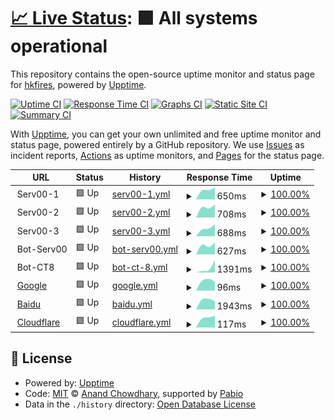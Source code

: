 # [📈 Live Status](https://hkfires.github.io/WebMonitor): <!--live status--> **🟩 All systems operational**

This repository contains the open-source uptime monitor and status page for [hkfires](https://hkfires.github.io/WebMonitor), powered by [Upptime](https://github.com/upptime/upptime).

[![Uptime CI](https://github.com/hkfires/upptime/workflows/Uptime%20CI/badge.svg)](https://github.com/hkfires/upptime/actions?query=workflow%3A%22Uptime+CI%22)
[![Response Time CI](https://github.com/hkfires/upptime/workflows/Response%20Time%20CI/badge.svg)](https://github.com/hkfires/upptime/actions?query=workflow%3A%22Response+Time+CI%22)
[![Graphs CI](https://github.com/hkfires/upptime/workflows/Graphs%20CI/badge.svg)](https://github.com/hkfires/upptime/actions?query=workflow%3A%22Graphs+CI%22)
[![Static Site CI](https://github.com/hkfires/upptime/workflows/Static%20Site%20CI/badge.svg)](https://github.com/hkfires/upptime/actions?query=workflow%3A%22Static+Site+CI%22)
[![Summary CI](https://github.com/hkfires/upptime/workflows/Summary%20CI/badge.svg)](https://github.com/hkfires/upptime/actions?query=workflow%3A%22Summary+CI%22)

With [Upptime](https://upptime.js.org), you can get your own unlimited and free uptime monitor and status page, powered entirely by a GitHub repository. We use [Issues](https://github.com/hkfires/upptime/issues) as incident reports, [Actions](https://github.com/hkfires/upptime/actions) as uptime monitors, and [Pages](https://hkfires.github.io/WebMonitor) for the status page.

<!--start: status pages-->
<!-- This summary is generated by Upptime (https://github.com/upptime/upptime) -->
<!-- Do not edit this manually, your changes will be overwritten -->
<!-- prettier-ignore -->
| URL | Status | History | Response Time | Uptime |
| --- | ------ | ------- | ------------- | ------ |
| <img alt="" src="https://icons.duckduckgo.com/ip3/null.ico" height="13"> Serv00-1 | 🟩 Up | [serv00-1.yml](https://github.com/hkfires/WebMonitor/commits/HEAD/history/serv00-1.yml) | <details><summary><img alt="Response time graph" src="./graphs/serv00-1/response-time-week.png" height="20"> 650ms</summary><br><a href="https://web.hkfires.us.kg/history/serv00-1"><img alt="Response time 650" src="https://img.shields.io/endpoint?url=https%3A%2F%2Fraw.githubusercontent.com%2Fhkfires%2FWebMonitor%2FHEAD%2Fapi%2Fserv00-1%2Fresponse-time.json"></a><br><a href="https://web.hkfires.us.kg/history/serv00-1"><img alt="24-hour response time 650" src="https://img.shields.io/endpoint?url=https%3A%2F%2Fraw.githubusercontent.com%2Fhkfires%2FWebMonitor%2FHEAD%2Fapi%2Fserv00-1%2Fresponse-time-day.json"></a><br><a href="https://web.hkfires.us.kg/history/serv00-1"><img alt="7-day response time 650" src="https://img.shields.io/endpoint?url=https%3A%2F%2Fraw.githubusercontent.com%2Fhkfires%2FWebMonitor%2FHEAD%2Fapi%2Fserv00-1%2Fresponse-time-week.json"></a><br><a href="https://web.hkfires.us.kg/history/serv00-1"><img alt="30-day response time 650" src="https://img.shields.io/endpoint?url=https%3A%2F%2Fraw.githubusercontent.com%2Fhkfires%2FWebMonitor%2FHEAD%2Fapi%2Fserv00-1%2Fresponse-time-month.json"></a><br><a href="https://web.hkfires.us.kg/history/serv00-1"><img alt="1-year response time 650" src="https://img.shields.io/endpoint?url=https%3A%2F%2Fraw.githubusercontent.com%2Fhkfires%2FWebMonitor%2FHEAD%2Fapi%2Fserv00-1%2Fresponse-time-year.json"></a></details> | <details><summary><a href="https://web.hkfires.us.kg/history/serv00-1">100.00%</a></summary><a href="https://web.hkfires.us.kg/history/serv00-1"><img alt="All-time uptime 100.00%" src="https://img.shields.io/endpoint?url=https%3A%2F%2Fraw.githubusercontent.com%2Fhkfires%2FWebMonitor%2FHEAD%2Fapi%2Fserv00-1%2Fuptime.json"></a><br><a href="https://web.hkfires.us.kg/history/serv00-1"><img alt="24-hour uptime 100.00%" src="https://img.shields.io/endpoint?url=https%3A%2F%2Fraw.githubusercontent.com%2Fhkfires%2FWebMonitor%2FHEAD%2Fapi%2Fserv00-1%2Fuptime-day.json"></a><br><a href="https://web.hkfires.us.kg/history/serv00-1"><img alt="7-day uptime 100.00%" src="https://img.shields.io/endpoint?url=https%3A%2F%2Fraw.githubusercontent.com%2Fhkfires%2FWebMonitor%2FHEAD%2Fapi%2Fserv00-1%2Fuptime-week.json"></a><br><a href="https://web.hkfires.us.kg/history/serv00-1"><img alt="30-day uptime 100.00%" src="https://img.shields.io/endpoint?url=https%3A%2F%2Fraw.githubusercontent.com%2Fhkfires%2FWebMonitor%2FHEAD%2Fapi%2Fserv00-1%2Fuptime-month.json"></a><br><a href="https://web.hkfires.us.kg/history/serv00-1"><img alt="1-year uptime 100.00%" src="https://img.shields.io/endpoint?url=https%3A%2F%2Fraw.githubusercontent.com%2Fhkfires%2FWebMonitor%2FHEAD%2Fapi%2Fserv00-1%2Fuptime-year.json"></a></details>
| <img alt="" src="https://icons.duckduckgo.com/ip3/null.ico" height="13"> Serv00-2 | 🟩 Up | [serv00-2.yml](https://github.com/hkfires/WebMonitor/commits/HEAD/history/serv00-2.yml) | <details><summary><img alt="Response time graph" src="./graphs/serv00-2/response-time-week.png" height="20"> 708ms</summary><br><a href="https://web.hkfires.us.kg/history/serv00-2"><img alt="Response time 708" src="https://img.shields.io/endpoint?url=https%3A%2F%2Fraw.githubusercontent.com%2Fhkfires%2FWebMonitor%2FHEAD%2Fapi%2Fserv00-2%2Fresponse-time.json"></a><br><a href="https://web.hkfires.us.kg/history/serv00-2"><img alt="24-hour response time 708" src="https://img.shields.io/endpoint?url=https%3A%2F%2Fraw.githubusercontent.com%2Fhkfires%2FWebMonitor%2FHEAD%2Fapi%2Fserv00-2%2Fresponse-time-day.json"></a><br><a href="https://web.hkfires.us.kg/history/serv00-2"><img alt="7-day response time 708" src="https://img.shields.io/endpoint?url=https%3A%2F%2Fraw.githubusercontent.com%2Fhkfires%2FWebMonitor%2FHEAD%2Fapi%2Fserv00-2%2Fresponse-time-week.json"></a><br><a href="https://web.hkfires.us.kg/history/serv00-2"><img alt="30-day response time 708" src="https://img.shields.io/endpoint?url=https%3A%2F%2Fraw.githubusercontent.com%2Fhkfires%2FWebMonitor%2FHEAD%2Fapi%2Fserv00-2%2Fresponse-time-month.json"></a><br><a href="https://web.hkfires.us.kg/history/serv00-2"><img alt="1-year response time 708" src="https://img.shields.io/endpoint?url=https%3A%2F%2Fraw.githubusercontent.com%2Fhkfires%2FWebMonitor%2FHEAD%2Fapi%2Fserv00-2%2Fresponse-time-year.json"></a></details> | <details><summary><a href="https://web.hkfires.us.kg/history/serv00-2">100.00%</a></summary><a href="https://web.hkfires.us.kg/history/serv00-2"><img alt="All-time uptime 100.00%" src="https://img.shields.io/endpoint?url=https%3A%2F%2Fraw.githubusercontent.com%2Fhkfires%2FWebMonitor%2FHEAD%2Fapi%2Fserv00-2%2Fuptime.json"></a><br><a href="https://web.hkfires.us.kg/history/serv00-2"><img alt="24-hour uptime 100.00%" src="https://img.shields.io/endpoint?url=https%3A%2F%2Fraw.githubusercontent.com%2Fhkfires%2FWebMonitor%2FHEAD%2Fapi%2Fserv00-2%2Fuptime-day.json"></a><br><a href="https://web.hkfires.us.kg/history/serv00-2"><img alt="7-day uptime 100.00%" src="https://img.shields.io/endpoint?url=https%3A%2F%2Fraw.githubusercontent.com%2Fhkfires%2FWebMonitor%2FHEAD%2Fapi%2Fserv00-2%2Fuptime-week.json"></a><br><a href="https://web.hkfires.us.kg/history/serv00-2"><img alt="30-day uptime 100.00%" src="https://img.shields.io/endpoint?url=https%3A%2F%2Fraw.githubusercontent.com%2Fhkfires%2FWebMonitor%2FHEAD%2Fapi%2Fserv00-2%2Fuptime-month.json"></a><br><a href="https://web.hkfires.us.kg/history/serv00-2"><img alt="1-year uptime 100.00%" src="https://img.shields.io/endpoint?url=https%3A%2F%2Fraw.githubusercontent.com%2Fhkfires%2FWebMonitor%2FHEAD%2Fapi%2Fserv00-2%2Fuptime-year.json"></a></details>
| <img alt="" src="https://icons.duckduckgo.com/ip3/null.ico" height="13"> Serv00-3 | 🟩 Up | [serv00-3.yml](https://github.com/hkfires/WebMonitor/commits/HEAD/history/serv00-3.yml) | <details><summary><img alt="Response time graph" src="./graphs/serv00-3/response-time-week.png" height="20"> 688ms</summary><br><a href="https://web.hkfires.us.kg/history/serv00-3"><img alt="Response time 688" src="https://img.shields.io/endpoint?url=https%3A%2F%2Fraw.githubusercontent.com%2Fhkfires%2FWebMonitor%2FHEAD%2Fapi%2Fserv00-3%2Fresponse-time.json"></a><br><a href="https://web.hkfires.us.kg/history/serv00-3"><img alt="24-hour response time 688" src="https://img.shields.io/endpoint?url=https%3A%2F%2Fraw.githubusercontent.com%2Fhkfires%2FWebMonitor%2FHEAD%2Fapi%2Fserv00-3%2Fresponse-time-day.json"></a><br><a href="https://web.hkfires.us.kg/history/serv00-3"><img alt="7-day response time 688" src="https://img.shields.io/endpoint?url=https%3A%2F%2Fraw.githubusercontent.com%2Fhkfires%2FWebMonitor%2FHEAD%2Fapi%2Fserv00-3%2Fresponse-time-week.json"></a><br><a href="https://web.hkfires.us.kg/history/serv00-3"><img alt="30-day response time 688" src="https://img.shields.io/endpoint?url=https%3A%2F%2Fraw.githubusercontent.com%2Fhkfires%2FWebMonitor%2FHEAD%2Fapi%2Fserv00-3%2Fresponse-time-month.json"></a><br><a href="https://web.hkfires.us.kg/history/serv00-3"><img alt="1-year response time 688" src="https://img.shields.io/endpoint?url=https%3A%2F%2Fraw.githubusercontent.com%2Fhkfires%2FWebMonitor%2FHEAD%2Fapi%2Fserv00-3%2Fresponse-time-year.json"></a></details> | <details><summary><a href="https://web.hkfires.us.kg/history/serv00-3">100.00%</a></summary><a href="https://web.hkfires.us.kg/history/serv00-3"><img alt="All-time uptime 100.00%" src="https://img.shields.io/endpoint?url=https%3A%2F%2Fraw.githubusercontent.com%2Fhkfires%2FWebMonitor%2FHEAD%2Fapi%2Fserv00-3%2Fuptime.json"></a><br><a href="https://web.hkfires.us.kg/history/serv00-3"><img alt="24-hour uptime 100.00%" src="https://img.shields.io/endpoint?url=https%3A%2F%2Fraw.githubusercontent.com%2Fhkfires%2FWebMonitor%2FHEAD%2Fapi%2Fserv00-3%2Fuptime-day.json"></a><br><a href="https://web.hkfires.us.kg/history/serv00-3"><img alt="7-day uptime 100.00%" src="https://img.shields.io/endpoint?url=https%3A%2F%2Fraw.githubusercontent.com%2Fhkfires%2FWebMonitor%2FHEAD%2Fapi%2Fserv00-3%2Fuptime-week.json"></a><br><a href="https://web.hkfires.us.kg/history/serv00-3"><img alt="30-day uptime 100.00%" src="https://img.shields.io/endpoint?url=https%3A%2F%2Fraw.githubusercontent.com%2Fhkfires%2FWebMonitor%2FHEAD%2Fapi%2Fserv00-3%2Fuptime-month.json"></a><br><a href="https://web.hkfires.us.kg/history/serv00-3"><img alt="1-year uptime 100.00%" src="https://img.shields.io/endpoint?url=https%3A%2F%2Fraw.githubusercontent.com%2Fhkfires%2FWebMonitor%2FHEAD%2Fapi%2Fserv00-3%2Fuptime-year.json"></a></details>
| <img alt="" src="https://icons.duckduckgo.com/ip3/null.ico" height="13"> Bot-Serv00 | 🟩 Up | [bot-serv00.yml](https://github.com/hkfires/WebMonitor/commits/HEAD/history/bot-serv00.yml) | <details><summary><img alt="Response time graph" src="./graphs/bot-serv00/response-time-week.png" height="20"> 627ms</summary><br><a href="https://web.hkfires.us.kg/history/bot-serv00"><img alt="Response time 627" src="https://img.shields.io/endpoint?url=https%3A%2F%2Fraw.githubusercontent.com%2Fhkfires%2FWebMonitor%2FHEAD%2Fapi%2Fbot-serv00%2Fresponse-time.json"></a><br><a href="https://web.hkfires.us.kg/history/bot-serv00"><img alt="24-hour response time 627" src="https://img.shields.io/endpoint?url=https%3A%2F%2Fraw.githubusercontent.com%2Fhkfires%2FWebMonitor%2FHEAD%2Fapi%2Fbot-serv00%2Fresponse-time-day.json"></a><br><a href="https://web.hkfires.us.kg/history/bot-serv00"><img alt="7-day response time 627" src="https://img.shields.io/endpoint?url=https%3A%2F%2Fraw.githubusercontent.com%2Fhkfires%2FWebMonitor%2FHEAD%2Fapi%2Fbot-serv00%2Fresponse-time-week.json"></a><br><a href="https://web.hkfires.us.kg/history/bot-serv00"><img alt="30-day response time 627" src="https://img.shields.io/endpoint?url=https%3A%2F%2Fraw.githubusercontent.com%2Fhkfires%2FWebMonitor%2FHEAD%2Fapi%2Fbot-serv00%2Fresponse-time-month.json"></a><br><a href="https://web.hkfires.us.kg/history/bot-serv00"><img alt="1-year response time 627" src="https://img.shields.io/endpoint?url=https%3A%2F%2Fraw.githubusercontent.com%2Fhkfires%2FWebMonitor%2FHEAD%2Fapi%2Fbot-serv00%2Fresponse-time-year.json"></a></details> | <details><summary><a href="https://web.hkfires.us.kg/history/bot-serv00">100.00%</a></summary><a href="https://web.hkfires.us.kg/history/bot-serv00"><img alt="All-time uptime 100.00%" src="https://img.shields.io/endpoint?url=https%3A%2F%2Fraw.githubusercontent.com%2Fhkfires%2FWebMonitor%2FHEAD%2Fapi%2Fbot-serv00%2Fuptime.json"></a><br><a href="https://web.hkfires.us.kg/history/bot-serv00"><img alt="24-hour uptime 100.00%" src="https://img.shields.io/endpoint?url=https%3A%2F%2Fraw.githubusercontent.com%2Fhkfires%2FWebMonitor%2FHEAD%2Fapi%2Fbot-serv00%2Fuptime-day.json"></a><br><a href="https://web.hkfires.us.kg/history/bot-serv00"><img alt="7-day uptime 100.00%" src="https://img.shields.io/endpoint?url=https%3A%2F%2Fraw.githubusercontent.com%2Fhkfires%2FWebMonitor%2FHEAD%2Fapi%2Fbot-serv00%2Fuptime-week.json"></a><br><a href="https://web.hkfires.us.kg/history/bot-serv00"><img alt="30-day uptime 100.00%" src="https://img.shields.io/endpoint?url=https%3A%2F%2Fraw.githubusercontent.com%2Fhkfires%2FWebMonitor%2FHEAD%2Fapi%2Fbot-serv00%2Fuptime-month.json"></a><br><a href="https://web.hkfires.us.kg/history/bot-serv00"><img alt="1-year uptime 100.00%" src="https://img.shields.io/endpoint?url=https%3A%2F%2Fraw.githubusercontent.com%2Fhkfires%2FWebMonitor%2FHEAD%2Fapi%2Fbot-serv00%2Fuptime-year.json"></a></details>
| <img alt="" src="https://icons.duckduckgo.com/ip3/null.ico" height="13"> Bot-CT8 | 🟩 Up | [bot-ct-8.yml](https://github.com/hkfires/WebMonitor/commits/HEAD/history/bot-ct-8.yml) | <details><summary><img alt="Response time graph" src="./graphs/bot-ct-8/response-time-week.png" height="20"> 1391ms</summary><br><a href="https://web.hkfires.us.kg/history/bot-ct-8"><img alt="Response time 1391" src="https://img.shields.io/endpoint?url=https%3A%2F%2Fraw.githubusercontent.com%2Fhkfires%2FWebMonitor%2FHEAD%2Fapi%2Fbot-ct-8%2Fresponse-time.json"></a><br><a href="https://web.hkfires.us.kg/history/bot-ct-8"><img alt="24-hour response time 1391" src="https://img.shields.io/endpoint?url=https%3A%2F%2Fraw.githubusercontent.com%2Fhkfires%2FWebMonitor%2FHEAD%2Fapi%2Fbot-ct-8%2Fresponse-time-day.json"></a><br><a href="https://web.hkfires.us.kg/history/bot-ct-8"><img alt="7-day response time 1391" src="https://img.shields.io/endpoint?url=https%3A%2F%2Fraw.githubusercontent.com%2Fhkfires%2FWebMonitor%2FHEAD%2Fapi%2Fbot-ct-8%2Fresponse-time-week.json"></a><br><a href="https://web.hkfires.us.kg/history/bot-ct-8"><img alt="30-day response time 1391" src="https://img.shields.io/endpoint?url=https%3A%2F%2Fraw.githubusercontent.com%2Fhkfires%2FWebMonitor%2FHEAD%2Fapi%2Fbot-ct-8%2Fresponse-time-month.json"></a><br><a href="https://web.hkfires.us.kg/history/bot-ct-8"><img alt="1-year response time 1391" src="https://img.shields.io/endpoint?url=https%3A%2F%2Fraw.githubusercontent.com%2Fhkfires%2FWebMonitor%2FHEAD%2Fapi%2Fbot-ct-8%2Fresponse-time-year.json"></a></details> | <details><summary><a href="https://web.hkfires.us.kg/history/bot-ct-8">100.00%</a></summary><a href="https://web.hkfires.us.kg/history/bot-ct-8"><img alt="All-time uptime 100.00%" src="https://img.shields.io/endpoint?url=https%3A%2F%2Fraw.githubusercontent.com%2Fhkfires%2FWebMonitor%2FHEAD%2Fapi%2Fbot-ct-8%2Fuptime.json"></a><br><a href="https://web.hkfires.us.kg/history/bot-ct-8"><img alt="24-hour uptime 100.00%" src="https://img.shields.io/endpoint?url=https%3A%2F%2Fraw.githubusercontent.com%2Fhkfires%2FWebMonitor%2FHEAD%2Fapi%2Fbot-ct-8%2Fuptime-day.json"></a><br><a href="https://web.hkfires.us.kg/history/bot-ct-8"><img alt="7-day uptime 100.00%" src="https://img.shields.io/endpoint?url=https%3A%2F%2Fraw.githubusercontent.com%2Fhkfires%2FWebMonitor%2FHEAD%2Fapi%2Fbot-ct-8%2Fuptime-week.json"></a><br><a href="https://web.hkfires.us.kg/history/bot-ct-8"><img alt="30-day uptime 100.00%" src="https://img.shields.io/endpoint?url=https%3A%2F%2Fraw.githubusercontent.com%2Fhkfires%2FWebMonitor%2FHEAD%2Fapi%2Fbot-ct-8%2Fuptime-month.json"></a><br><a href="https://web.hkfires.us.kg/history/bot-ct-8"><img alt="1-year uptime 100.00%" src="https://img.shields.io/endpoint?url=https%3A%2F%2Fraw.githubusercontent.com%2Fhkfires%2FWebMonitor%2FHEAD%2Fapi%2Fbot-ct-8%2Fuptime-year.json"></a></details>
| <img alt="" src="https://icons.duckduckgo.com/ip3/www.google.com.ico" height="13"> [Google](https://www.google.com) | 🟩 Up | [google.yml](https://github.com/hkfires/WebMonitor/commits/HEAD/history/google.yml) | <details><summary><img alt="Response time graph" src="./graphs/google/response-time-week.png" height="20"> 96ms</summary><br><a href="https://web.hkfires.us.kg/history/google"><img alt="Response time 96" src="https://img.shields.io/endpoint?url=https%3A%2F%2Fraw.githubusercontent.com%2Fhkfires%2FWebMonitor%2FHEAD%2Fapi%2Fgoogle%2Fresponse-time.json"></a><br><a href="https://web.hkfires.us.kg/history/google"><img alt="24-hour response time 96" src="https://img.shields.io/endpoint?url=https%3A%2F%2Fraw.githubusercontent.com%2Fhkfires%2FWebMonitor%2FHEAD%2Fapi%2Fgoogle%2Fresponse-time-day.json"></a><br><a href="https://web.hkfires.us.kg/history/google"><img alt="7-day response time 96" src="https://img.shields.io/endpoint?url=https%3A%2F%2Fraw.githubusercontent.com%2Fhkfires%2FWebMonitor%2FHEAD%2Fapi%2Fgoogle%2Fresponse-time-week.json"></a><br><a href="https://web.hkfires.us.kg/history/google"><img alt="30-day response time 96" src="https://img.shields.io/endpoint?url=https%3A%2F%2Fraw.githubusercontent.com%2Fhkfires%2FWebMonitor%2FHEAD%2Fapi%2Fgoogle%2Fresponse-time-month.json"></a><br><a href="https://web.hkfires.us.kg/history/google"><img alt="1-year response time 96" src="https://img.shields.io/endpoint?url=https%3A%2F%2Fraw.githubusercontent.com%2Fhkfires%2FWebMonitor%2FHEAD%2Fapi%2Fgoogle%2Fresponse-time-year.json"></a></details> | <details><summary><a href="https://web.hkfires.us.kg/history/google">100.00%</a></summary><a href="https://web.hkfires.us.kg/history/google"><img alt="All-time uptime 100.00%" src="https://img.shields.io/endpoint?url=https%3A%2F%2Fraw.githubusercontent.com%2Fhkfires%2FWebMonitor%2FHEAD%2Fapi%2Fgoogle%2Fuptime.json"></a><br><a href="https://web.hkfires.us.kg/history/google"><img alt="24-hour uptime 100.00%" src="https://img.shields.io/endpoint?url=https%3A%2F%2Fraw.githubusercontent.com%2Fhkfires%2FWebMonitor%2FHEAD%2Fapi%2Fgoogle%2Fuptime-day.json"></a><br><a href="https://web.hkfires.us.kg/history/google"><img alt="7-day uptime 100.00%" src="https://img.shields.io/endpoint?url=https%3A%2F%2Fraw.githubusercontent.com%2Fhkfires%2FWebMonitor%2FHEAD%2Fapi%2Fgoogle%2Fuptime-week.json"></a><br><a href="https://web.hkfires.us.kg/history/google"><img alt="30-day uptime 100.00%" src="https://img.shields.io/endpoint?url=https%3A%2F%2Fraw.githubusercontent.com%2Fhkfires%2FWebMonitor%2FHEAD%2Fapi%2Fgoogle%2Fuptime-month.json"></a><br><a href="https://web.hkfires.us.kg/history/google"><img alt="1-year uptime 100.00%" src="https://img.shields.io/endpoint?url=https%3A%2F%2Fraw.githubusercontent.com%2Fhkfires%2FWebMonitor%2FHEAD%2Fapi%2Fgoogle%2Fuptime-year.json"></a></details>
| <img alt="" src="https://icons.duckduckgo.com/ip3/www.baidu.com.ico" height="13"> [Baidu](https://www.baidu.com/) | 🟩 Up | [baidu.yml](https://github.com/hkfires/WebMonitor/commits/HEAD/history/baidu.yml) | <details><summary><img alt="Response time graph" src="./graphs/baidu/response-time-week.png" height="20"> 1943ms</summary><br><a href="https://web.hkfires.us.kg/history/baidu"><img alt="Response time 1943" src="https://img.shields.io/endpoint?url=https%3A%2F%2Fraw.githubusercontent.com%2Fhkfires%2FWebMonitor%2FHEAD%2Fapi%2Fbaidu%2Fresponse-time.json"></a><br><a href="https://web.hkfires.us.kg/history/baidu"><img alt="24-hour response time 1943" src="https://img.shields.io/endpoint?url=https%3A%2F%2Fraw.githubusercontent.com%2Fhkfires%2FWebMonitor%2FHEAD%2Fapi%2Fbaidu%2Fresponse-time-day.json"></a><br><a href="https://web.hkfires.us.kg/history/baidu"><img alt="7-day response time 1943" src="https://img.shields.io/endpoint?url=https%3A%2F%2Fraw.githubusercontent.com%2Fhkfires%2FWebMonitor%2FHEAD%2Fapi%2Fbaidu%2Fresponse-time-week.json"></a><br><a href="https://web.hkfires.us.kg/history/baidu"><img alt="30-day response time 1943" src="https://img.shields.io/endpoint?url=https%3A%2F%2Fraw.githubusercontent.com%2Fhkfires%2FWebMonitor%2FHEAD%2Fapi%2Fbaidu%2Fresponse-time-month.json"></a><br><a href="https://web.hkfires.us.kg/history/baidu"><img alt="1-year response time 1943" src="https://img.shields.io/endpoint?url=https%3A%2F%2Fraw.githubusercontent.com%2Fhkfires%2FWebMonitor%2FHEAD%2Fapi%2Fbaidu%2Fresponse-time-year.json"></a></details> | <details><summary><a href="https://web.hkfires.us.kg/history/baidu">100.00%</a></summary><a href="https://web.hkfires.us.kg/history/baidu"><img alt="All-time uptime 100.00%" src="https://img.shields.io/endpoint?url=https%3A%2F%2Fraw.githubusercontent.com%2Fhkfires%2FWebMonitor%2FHEAD%2Fapi%2Fbaidu%2Fuptime.json"></a><br><a href="https://web.hkfires.us.kg/history/baidu"><img alt="24-hour uptime 100.00%" src="https://img.shields.io/endpoint?url=https%3A%2F%2Fraw.githubusercontent.com%2Fhkfires%2FWebMonitor%2FHEAD%2Fapi%2Fbaidu%2Fuptime-day.json"></a><br><a href="https://web.hkfires.us.kg/history/baidu"><img alt="7-day uptime 100.00%" src="https://img.shields.io/endpoint?url=https%3A%2F%2Fraw.githubusercontent.com%2Fhkfires%2FWebMonitor%2FHEAD%2Fapi%2Fbaidu%2Fuptime-week.json"></a><br><a href="https://web.hkfires.us.kg/history/baidu"><img alt="30-day uptime 100.00%" src="https://img.shields.io/endpoint?url=https%3A%2F%2Fraw.githubusercontent.com%2Fhkfires%2FWebMonitor%2FHEAD%2Fapi%2Fbaidu%2Fuptime-month.json"></a><br><a href="https://web.hkfires.us.kg/history/baidu"><img alt="1-year uptime 100.00%" src="https://img.shields.io/endpoint?url=https%3A%2F%2Fraw.githubusercontent.com%2Fhkfires%2FWebMonitor%2FHEAD%2Fapi%2Fbaidu%2Fuptime-year.json"></a></details>
| <img alt="" src="https://icons.duckduckgo.com/ip3/www.cloudflare.com.ico" height="13"> [Cloudflare](https://www.cloudflare.com/) | 🟩 Up | [cloudflare.yml](https://github.com/hkfires/WebMonitor/commits/HEAD/history/cloudflare.yml) | <details><summary><img alt="Response time graph" src="./graphs/cloudflare/response-time-week.png" height="20"> 117ms</summary><br><a href="https://web.hkfires.us.kg/history/cloudflare"><img alt="Response time 117" src="https://img.shields.io/endpoint?url=https%3A%2F%2Fraw.githubusercontent.com%2Fhkfires%2FWebMonitor%2FHEAD%2Fapi%2Fcloudflare%2Fresponse-time.json"></a><br><a href="https://web.hkfires.us.kg/history/cloudflare"><img alt="24-hour response time 117" src="https://img.shields.io/endpoint?url=https%3A%2F%2Fraw.githubusercontent.com%2Fhkfires%2FWebMonitor%2FHEAD%2Fapi%2Fcloudflare%2Fresponse-time-day.json"></a><br><a href="https://web.hkfires.us.kg/history/cloudflare"><img alt="7-day response time 117" src="https://img.shields.io/endpoint?url=https%3A%2F%2Fraw.githubusercontent.com%2Fhkfires%2FWebMonitor%2FHEAD%2Fapi%2Fcloudflare%2Fresponse-time-week.json"></a><br><a href="https://web.hkfires.us.kg/history/cloudflare"><img alt="30-day response time 117" src="https://img.shields.io/endpoint?url=https%3A%2F%2Fraw.githubusercontent.com%2Fhkfires%2FWebMonitor%2FHEAD%2Fapi%2Fcloudflare%2Fresponse-time-month.json"></a><br><a href="https://web.hkfires.us.kg/history/cloudflare"><img alt="1-year response time 117" src="https://img.shields.io/endpoint?url=https%3A%2F%2Fraw.githubusercontent.com%2Fhkfires%2FWebMonitor%2FHEAD%2Fapi%2Fcloudflare%2Fresponse-time-year.json"></a></details> | <details><summary><a href="https://web.hkfires.us.kg/history/cloudflare">100.00%</a></summary><a href="https://web.hkfires.us.kg/history/cloudflare"><img alt="All-time uptime 100.00%" src="https://img.shields.io/endpoint?url=https%3A%2F%2Fraw.githubusercontent.com%2Fhkfires%2FWebMonitor%2FHEAD%2Fapi%2Fcloudflare%2Fuptime.json"></a><br><a href="https://web.hkfires.us.kg/history/cloudflare"><img alt="24-hour uptime 100.00%" src="https://img.shields.io/endpoint?url=https%3A%2F%2Fraw.githubusercontent.com%2Fhkfires%2FWebMonitor%2FHEAD%2Fapi%2Fcloudflare%2Fuptime-day.json"></a><br><a href="https://web.hkfires.us.kg/history/cloudflare"><img alt="7-day uptime 100.00%" src="https://img.shields.io/endpoint?url=https%3A%2F%2Fraw.githubusercontent.com%2Fhkfires%2FWebMonitor%2FHEAD%2Fapi%2Fcloudflare%2Fuptime-week.json"></a><br><a href="https://web.hkfires.us.kg/history/cloudflare"><img alt="30-day uptime 100.00%" src="https://img.shields.io/endpoint?url=https%3A%2F%2Fraw.githubusercontent.com%2Fhkfires%2FWebMonitor%2FHEAD%2Fapi%2Fcloudflare%2Fuptime-month.json"></a><br><a href="https://web.hkfires.us.kg/history/cloudflare"><img alt="1-year uptime 100.00%" src="https://img.shields.io/endpoint?url=https%3A%2F%2Fraw.githubusercontent.com%2Fhkfires%2FWebMonitor%2FHEAD%2Fapi%2Fcloudflare%2Fuptime-year.json"></a></details>

<!--end: status pages-->

## 📄 License

- Powered by: [Upptime](https://github.com/upptime/upptime)
- Code: [MIT](./LICENSE) © [Anand Chowdhary](https://anandchowdhary.com), supported by [Pabio](https://pabio.com)
- Data in the `./history` directory: [Open Database License](https://opendatacommons.org/licenses/odbl/1-0/)
